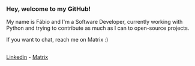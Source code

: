 ### Hey, welcome to my GitHub!
My name is Fábio and I'm a Software Developer, currently working with Python and trying to contribute as much as I can to open-source projects.

If you want to chat, reach me on Matrix :)
 
##
[Linkedin](https://www.linkedin.com/in/fabio-barkoski/) - [Matrix](https://matrix.to/#/@fabiovb:matrix.org)
